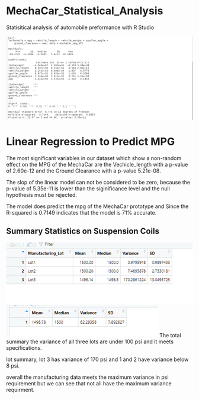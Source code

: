 # MechaCar_Statistical_Analysis
Statisitical analysis of automobile preformance with R Studio

![Screenshot 2022-11-22 131100.png](https://github.com/feven27/MechaCar_Statistical_Analysis/blob/main/image/Screenshot%202022-11-22%20131100.png)
# Linear Regression to Predict MPG

The most significant variables in our dataset which show a non-random effect on the MPG of the MechaCar are the Vechicle_length with a p-value of 2.60e-12 and the Ground Clearance with a p-value 5.21e-08. 

The slop of the linear model can not be considered to be zero, because the p-value of 5.35e-11 is lower than the siginificance level and the null hypothesis must be rejected.

The model does predict the mpg of the MechaCar prototype and Since the R-squared is 0.7149 indicates that the model is 71% accurate. 

## Summary Statistics on Suspension Coils
![lot_summary.png](https://github.com/feven27/MechaCar_Statistical_Analysis/blob/main/image/lot_summary.png)
![total_summary.png](https://github.com/feven27/MechaCar_Statistical_Analysis/blob/main/image/total_summary.png)
The total summary the variance of all three lots are under 100 psi and it meets specifications.

lot summary, lot 3 has variance of 170 psi and 1 and 2 have variance below 8 psi.

overall the manufacturing data meets the maximum variance in psi requirement but we can see that not all have the maximum variance requirment.
